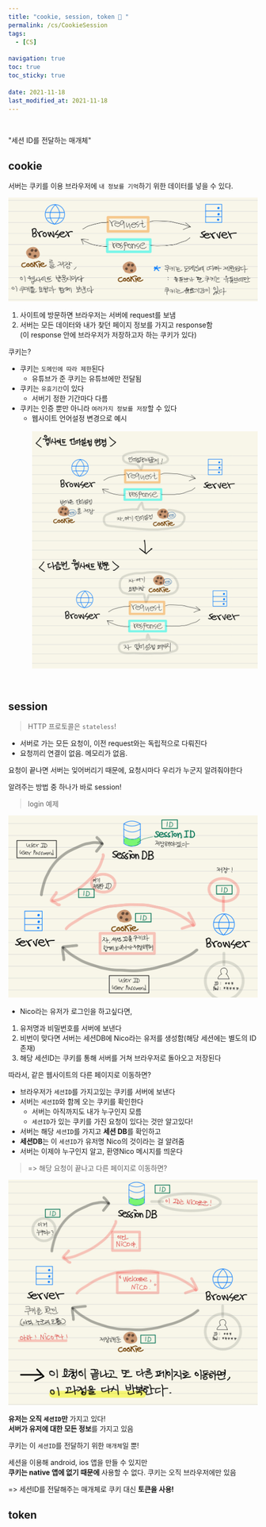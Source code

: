 ```yaml
---
title: "cookie, session, token 🍪 "
permalink: /cs/CookieSession
tags:
  - [CS]

navigation: true
toc: true
toc_sticky: true

date: 2021-11-18
last_modified_at: 2021-11-18
---
```


![]()

"세션 ID를 전달하는 매개체"
## cookie 

서버는 쿠키를 이용 브라우저에 `내 정보를 기억`하기 위한 데이터를 넣을 수 있다.

<img src="/assets/images/Cookie_what_is_cookie.jpeg" /><br/>

1. 사이트에 방문하면 브라우저는 서버에 request를 보냄
2. 서버는 모든 데이터와 내가 찾던 페이지 정보를 가지고 response함<br/>
(이 response 안에 브라우저가 저장하고자 하는 쿠키가 있다)

쿠키는?

- 쿠키는 `도메인에 따라 제한`된다
  - 유튜브가 준 쿠키는 유튜브에만 전달됨
- 쿠키는 `유효기간`이 있다
  - 서버기 정한 기간마다 다름
- 쿠키는 인증 뿐만 아니라 `여러가지 정보를 저장`할 수 있다
  - 웹사이트 언어설정 변경으로 예시<br/><br/>
<img src="/assets/images/Cookie_cookie.jpeg" /><br/>

<br/>

## session

> HTTP 프로토콜은 `stateless`!

- 서버로 가는 모든 요청이, 이전 request와는 독립적으로 다뤄진다
- 요청끼리 연결이 없음. 메모리가 없음.

요청이 끝나면 서버는 잊어버리기 때문에, 요청시마다 우리가 누군지 알려줘야한다

알려주는 방법 중 하나가 바로 session!

> login 예제

<img src="/assets/images/Cookie_login.jpeg" /><br/>


- Nico라는 유저가 로그인을 하고싶다면,

1. 유저명과 비밀번호를 서버에 보낸다
2. 비번이 맞다면 서버는 세션DB에 Nico라는 유저를 생성함(해당 세션에는 별도의 ID 존재)
3. 해당 세션ID는 쿠키를 통해 서버를 거쳐 브라우저로 돌아오고 저장된다

따라서, 같은 웹사이트의 다른 페이지로 이동하면?

- 브라우저가 `세션ID`를 가지고있는 쿠키를 서버에 보낸다
- 서버는 `세션ID`와 함께 오는 쿠키를 확인한다
  - 서버는 아직까지도 내가 누구인지 모름
  - `세션ID`가 있는 쿠키를 가진 요청이 있다는 것만 알고있다!
- 서버는 해당 `세션ID`를 가지고 **세션 DB**를 확인하고
- **세션DB**는 이 `세션ID`가 유저명 Nico의 것이라는 걸 알려줌
- 서버는 이제야 누구인지 알고, 환영Nico 메시지를 띄운다


> => 해당 요청이 끝나고 다른 페이지로 이동하면?

<img src="/assets/images/Cookie_login_2.jpeg" /><br/>


**유저는 오직 `세션ID`만** 가지고 있다!<br/>
**서버가 유저에 대한 모든 정보**를 가지고 있음

쿠키는 이 `세션ID`를 전달하기 위한 `매개체`일 뿐!

세션을 이용해 android, ios 앱을 만들 수 있지만<br/>
**쿠키는 native 앱에 없기 때문에** 사용할 수 없다. 쿠키는 오직 브라우저에만 있음

=> 세션ID를 전달해주는 매개체로 쿠키 대신 <strong>**토큰**<strong>을 사용!


## token  